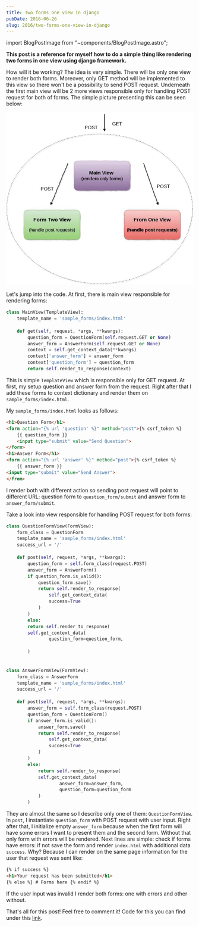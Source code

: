 ```yaml
---
title: Two forms one view in django
pubDate: 2016-06-26
slug: 2016/two-forms-one-view-in-django
---
```


import BlogPostImage from "~components/BlogPostImage.astro";

**This post is a reference for myself how to do a simple thing like
rendering two forms in one view using django framework.**

How will it be working? The idea is very simple. There will be only one
view to render both forms. Moreover, only GET method will be implemented
to this view so there won't be a possibility to send POST request.
Underneath the first main view will be 2 more views responsible only for
handling POST request for both of forms. The simple picture presenting
this can be seen below:

![Diagram presenting flow of request](../../assets/2016-06-26-diagram.jpg)

Let's jump into the code. At first, there is main view responsible for
rendering forms:

```python
class MainView(TemplateView):
    template_name = 'sample_forms/index.html'

    def get(self, request, *args, **kwargs):
        question_form = QuestionForm(self.request.GET or None)
        answer_form = AnswerForm(self.request.GET or None)
        context = self.get_context_data(**kwargs)
        context['answer_form'] = answer_form
        context['question_form'] = question_form
        return self.render_to_response(context)
```

This is simple `TemplateView` which is responsible only for GET request.
At first, my setup question and answer form from the request. Right
after that I add these forms to context dictionary and render them on
`sample_forms/index.html`.

My `sample_forms/index.html` looks as follows:

```html
<h1>Question Form</h1>
<form action="{% url 'question' %}" method="post">{% csrf_token %}
    {{ question_form }}
    <input type="submit" value="Send Question">
</form>
<h1>Answer Form</h1>
<form action="{% url 'answer' %}" method="post">{% csrf_token %}
    {{ answer_form }}
<input type="submit" value="Send Answer">
</from>
```

I render both with different action so sending post request will point
to different URL: question form to `question_form/submit` and answer
form to `answer_form/submit`.

Take a look into view responsible for handling POST request for both
forms:

```python
class QuestionFormView(FormView):
    form_class = QuestionForm
    template_name = 'sample_forms/index.html'
    success_url = '/'

    def post(self, request, *args, **kwargs):
        question_form = self.form_class(request.POST)
        answer_form = AnswerForm()
        if question_form.is_valid():
            question_form.save()
            return self.render_to_response(
                self.get_context_data(
                success=True
            )
        )
        else:
        return self.render_to_response(
        self.get_context_data(
                question_form=question_form,

        )


class AnswerFormView(FormView):
    form_class = AnswerForm
    template_name = 'sample_forms/index.html'
    success_url = '/'

    def post(self, request, *args, **kwargs):
        answer_form = self.form_class(request.POST)
        question_form = QuestionForm()
        if answer_form.is_valid():
            answer_form.save()
            return self.render_to_response(
                self.get_context_data(
                success=True
            )
        )
        else:
            return self.render_to_response(
            self.get_context_data(
                    answer_form=answer_form,
                    question_form=question_form
            )
        )
```

They are almost the same so I describe only one of them:
`QuestionFormView`. In `post`, I instantiate `question_form` with POST
request with user input. Right after that, I initialize empty
`answer_form` because when the first form will have some errors I want
to present them and the second form. Without that only form with errors
will be rendered. Next lines are simple: check if forms have errors: if
not save the form and render `index.html` with additional data
`success`. Why? Because I can render on the same page information for
the user that request was sent like:

```html
{% if success %}
<h1>Your request has been submitted</h1>
{% else %} # Forms here {% endif %}
```

If the user input was invalid I render both forms: one with errors and
other without.

That's all for this post! Feel free to comment it! Code for this you can
find under this
[link](https://github.com/krzysztofzuraw/personal-blog-projects).
